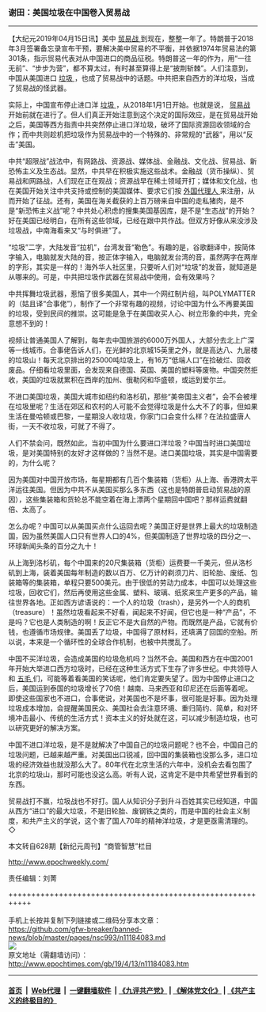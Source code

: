 ### 谢田：美国垃圾在中国卷入贸易战
------------------------

<p>
 【大纪元2019年04月15日讯】美中
 <a href="http://www.epochtimes.com/gb/tag/%E8%B4%B8%E6%98%93%E6%88%98.html">
  贸易战
 </a>
 到现在，整整一年了。特朗普于2018年3月签署备忘录宣布干预，要解决美中贸易的不平衡，并依据1974年贸易法的第301条，指示贸易代表对从中国进口的商品征税。特朗普这一年的作为，用“一往无前”、“步步为营”，都不算太过，有时甚至算得上是“披荆斩棘”。人们注意到，中国从美国进口
 <a href="http://www.epochtimes.com/gb/tag/%E5%9E%83%E5%9C%BE.html">
  垃圾
 </a>
 ，也成了贸易战中的话题。中共把来自西方的洋垃圾，当成了贸易战的怪武器。
</p>
<p>
 实际上，中国宣布停止进口洋
 <a href="http://www.epochtimes.com/gb/tag/%E5%9E%83%E5%9C%BE.html">
  垃圾
 </a>
 ，从2018年1月1日开始。也就是说，
 <a href="http://www.epochtimes.com/gb/tag/%E8%B4%B8%E6%98%93%E6%88%98.html">
  贸易战
 </a>
 开始前就在进行了。但人们真正开始注意到这个决定的国际效应，是在贸易战开始之后，美国等西方指责中共突然停止进口洋垃圾，破坏了国际资源回收领域的合作；而中共则趁机把垃圾作为贸易战中的一个特殊的、非常规的“武器”，用以“反击”美国。
</p>
<p>
 中共“超限战”战法中，有网路战、资源战、媒体战、金融战、文化战、贸易战、新恐怖主义及生态战。显然，中共早在积极实施这些战术。金融战（货币操纵）、贸易战和网路战，人们现在正在观战；资源战早在稀土领域开打；媒体和文化战，也在美国开始关注中共支持或控制的美国媒体、要求它们按
 <a href="http://www.epochtimes.com/gb/tag/%E5%A4%96%E5%9B%BD%E4%BB%A3%E7%90%86%E4%BA%BA.html">
  外国代理人
 </a>
 来注册，从而开始了征战。还有，美国在海关截获的上百万磅来自中国的走私猪肉，是不是“新恐怖主义战”呢？中共处心积虑的搜集美国基因库，是不是“生态战”的开始？好在美国已经明白，在所有这些领域，已经在跟中共作战。但双方好像从来没涉及垃圾战，中南海看来又“与时俱进”了。
</p>
<p>
 “垃圾”二字，大陆发音“拉机”，台湾发音“勒色”。有趣的是，谷歌翻译中，按简体字输入，电脑就发大陆的音，按正体字输入，电脑就发台湾的音，虽然两字在两岸的字形，其实是一样的！海外华人社区里，只要听人们对“垃圾”的发音，就知道是从哪来的。可是，中共把垃圾作武器在贸易战中使用，会有效果吗？
</p>
<p>
 中共挥舞垃圾武器，惹恼了很多美国人，其中一个网红制片组，叫POLYMATTER的（姑且译“合事佬”），制作了一个非常有趣的视频，讨论中国为什么不再要美国的垃圾，受到民间的推崇。这可能是急于在美国收买人心、树立形象的中共，完全意想不到的！
</p>
<p>
 视频让普通美国人了解到，每年去中国旅游的6000万外国人，大部分去北上广深等一线城市。合事佬告诉人们，在光鲜的北京城15英里之外，就是高达八、九层楼的垃圾山！每天北京排出的25000吨垃圾上，有16万“低端人口”在捡破烂、回收废品。仔细看垃圾里面，会发现来自德国、英国、美国的塑料等废物。中国突然拒收，美国的垃圾就累积在西岸的加州、俄勒冈和华盛顿，或运到爱尔兰。
</p>
<p>
 不进口美国垃圾，美国大城市如纽约和洛杉矶，那些“美帝国主义者”，会不会被埋在垃圾里呢？生活在郊区和农村的人可能不会觉得垃圾是什么大不了的事，但如果生活在曼哈顿或巴黎，一星期没人收垃圾，你家门口会变什么样？在法拉盛唐人街，一天不收垃圾，可就了不得了。
</p>
<p>
 人们不禁会问，既然如此，当初中国为什么要进口洋垃圾？中国当时进口美国垃圾，是对美国特别的友好才这样做的？当然不是。进口美国垃圾，其实是中国需要的，为什么呢？
</p>
<p>
 因为美国对中国开放市场，每星期都有几百个集装箱（货柜）从上海、香港跨太平洋运往美国。但因为中共不从美国买那么多东西（这也是特朗普启动贸易战的原因），这些集装箱和货轮总不能空着在海上漂两个星期回中国吧？那样运费就翻倍、太高了。
</p>
<p>
 怎么办呢？中国可以从美国买点什么运回去呢？美国正好是世界上最大的垃圾制造国，因为虽然美国人口只有世界人口的4%，但美国制造了世界垃圾的四分之一、环球新闻头条的百分之九十！
</p>
<p>
 从上海到洛杉矶，每个中国来的20尺集装箱（货柜）运费要一千美元，但从洛杉矶到上海，装着美国每年制造的数以百万、亿万计的剃须刀片、旧轮胎、废纸、包装箱等的集装箱，单程只要500美元。由于很低的劳动力成本，中国可以处理这些垃圾，回收它们，然后再使用这些金属、塑料、玻璃、纸浆来生产更多的产品，输往世界各地。正如西方谚语说的：一个人的垃圾（trash），是另外一个人的商机（treasure）！虽然垃圾看起来不好看，闻起来不好闻，但它也是一种“产品”，不是吗？它也是人类制造的啊！反正它不是大自然的产物。而既然是产品，它就有价钱，也遵循市场规律。美国丢了垃圾，中国得了原材料，还填满了回国的空船。所以说，本来是一个循环性的全球合作机制，也被中共搅乱了。
</p>
<p>
 中国不买洋垃圾，会造成美国的垃圾危机吗？当然不会。美国和西方在中国2001年开始大举进口西方垃圾时，已经在这种生活方式下生存了许多世纪。中共领导人和
 <a href="http://www.epochtimes.com/gb/tag/%E4%BA%94%E6%AF%9B.html">
  五毛
 </a>
 们，可能等着看美国的笑话呢，他们肯定要失望了。因为中国停止进口之后，美国运到泰国的垃圾增长了70倍！越南、马来西亚和印尼还在后面等着呢。即使这些国家也不进口，合事佬说，对美国也不是坏事，很可能是好事。因为处理垃圾成本增加，会提醒美国民众、美国社会去注意环境、重归简约、简单，和对环境冲击最小、传统的生活方式！资本主义的好处就在这，可以减少制造垃圾，也可以研究更好的解决方案。
</p>
<p>
 中国不进口洋垃圾，是不是就解决了中国自己的垃圾问题呢？也不会，中国自己的垃圾问题，已越来越严重。对美国出口锐减，回中国的集装箱也没那么多，进口垃圾的经济效益也就没那么大了。80年代在北京生活的六年中，没机会去看包围了北京的垃圾山，那时可能也没这么高。听有人说，这肯定不是中共希望世界看到的东西。
</p>
<p>
 贸易战打不赢，垃圾战也不好打。国人从知识分子到升斗百姓其实已经知道，中国从西方“进口”的最大垃圾，不是旧轮胎、废钢铁之类的，而是中国的社会主义制度，和共产主义的学说，这个害了国人70年的精神洋垃圾，才是更亟需清理的。 ◇
</p>
<p>
 本文转自628期【新纪元周刊】“商管智慧”栏目
</p>
<p>
 <a href="http://www.epochweekly.com/">
  http://www.epochweekly.com/
 </a>
</p>
<p>
 责任编辑：刘菁
</p>

+++++++++++++++++++++++++++++++++++++++++++++++++++++++++++<br/><br/>
手机上长按并复制下列链接或二维码分享本文章：<br/>
https://github.com/gfw-breaker/banned-news/blob/master/pages/nsc993/n11184083.md <br/>
<a href='https://github.com/gfw-breaker/banned-news/blob/master/pages/nsc993/n11184083.md'><img src='https://github.com/gfw-breaker/banned-news/blob/master/pages/nsc993/n11184083.md.png'/></a> <br/>
原文地址（需翻墙访问）：http://www.epochtimes.com/gb/19/4/13/n11184083.htm


------------------------
#### [首页](https://github.com/gfw-breaker/banned-news/blob/master/README.md) &nbsp;|&nbsp; [Web代理](https://github.com/labour-camp/helloworld) &nbsp;|&nbsp; [一键翻墙软件](https://github.com/gfw-breaker/nogfw/blob/master/README.md) &nbsp;| [《九评共产党》](https://github.com/gfw-breaker/9ping.md/blob/master/README.md#九评之一评共产党是什么) | [《解体党文化》](https://github.com/gfw-breaker/jtdwh.md/blob/master/README.md) | [《共产主义的终极目的》](https://github.com/gfw-breaker/gczydzjmd.md/blob/master/README.md)

